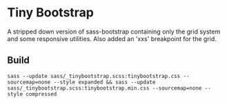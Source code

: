 Tiny Bootstrap
=============

A stripped down version of sass-bootstrap containing only the grid system and some responsive utilities. Also added an 'xxs' breakpoint for the grid. 

## Build
```
sass --update sass/_tinybootstrap.scss:tinybootstrap.css --sourcemap=none --style expanded && sass --update sass/_tinybootstrap.scss:tinybootstrap.min.css --sourcemap=none --style compressed
```
